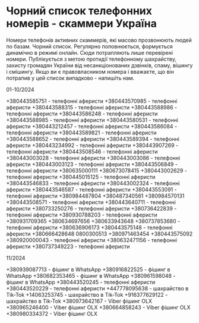 # Чорний список телефонних номерів - скаммери Україна

Номери телефонів активних скаммерів, які масово прозвонюють людей по базам. Чорний список. Регулярно поповнюється, формується динамічно в режимі онлайн. Сюди потрапляють лише перевірені номери. Публікується з метою протидії телефонному шахрайству, захисту громадян України від несанкціонованих дзвінків, спаму, вішингу і смішингу. Якщо ви є правовласником номера і вважаєте, що він потрапив у цей список випадково - напишіть нам.

01-10/2024

+380443585751 - телефонні аферисти
+380443570985 - телефонні аферисти
+380443588315 - телефонні аферисти
+380443588986 - телефонні аферисти
+380443586248 - телефонні аферисти
+380443588985 - телефонні аферисти
+380443580531 - телефонні аферисти
+380443212457 - телефонні аферисти
+380443586084 - телефонні аферисти
+380443589821 - телефонні аферисти
+380443588652 - телефонні аферисти
+380443589394 - телефонні аферисти
+380443234992 - телефонні аферисти
+380443907269 - телефонні аферисти
+380443508546 - телефонні аферисти
+380443003028 - телефонні аферисти
+380443003086 - телефонні аферисти
+380443003123 - телефонні аферисти
+380443506849 - телефонні аферисти
+380635000111
+380673078415
+380443002629 - телефонні аферисти
+380445015125 - телефонні аферисти
+380443546833 - телефонні аферисти
+380443002324 - телефонні аферисти
+380443546587 - телефонні аферисти
+380443553091 - телефонні аферисти
+380984487804
+380487340561
+380984570131
+380443508571 - телефонні аферисти
+380443640711 - телефонні аферисти
+380733250276 - телефонні аферисти
+380736422839 - телефонні аферисти
+380930788203 - телефонні аферисти
+380931709365
+380634697656
+380633943648
+380737853680 - телефонні аферисти
+380636906173
+380443575148 - телефонні аферисти
+380666428648
0800300513
+380971463454
+380443575092
+380920000043 - телефонні аферисти
+380632471156 - телефонні аферисти
+380737349223 - телефонні аферисти

11/2024

+380939087713 - фішинг в WhatsApp
+380916822525 - фішинг в WhatsApp
+380682353465 - фішинг в WhatsApp
+380961598048 - фішинг в WhatsApp
+380443520245 - телефонні аферисти
+380443520229 - телефонні аферисти
+447778095638 - шахрайство в Tik-Tok
+14063253745 - шахрайство в Tik-Tok
+916377629122 - шахрайство в Tik-Tok
+380973642167 - Viber фішинг OLX
+380965246400 - Viber фішинг OLX
+380664858243 - Viber фішинг OLX
+380980334372 - Viber фішинг OLX
